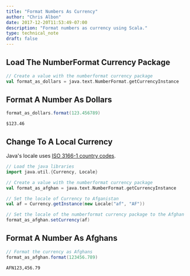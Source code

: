 ```yaml
---
title: "Format Numbers As Currency"
author: "Chris Albon"
date: 2017-12-20T11:53:49-07:00
description: "Format numbers as currency using Scala."
type: technical_note
draft: false
---
```

## Load The NumberFormat Currency Package


```scala
// Create a value with the numberformat currency package
val format_as_dollars = java.text.NumberFormat.getCurrencyInstance
```

## Format A Number As Dollars


```scala
format_as_dollars.format(123.456789)
```




    $123.46



## Change To A Local Currency

Java's locale uses [ISO 3166-1 country codes](https://en.wikipedia.org/wiki/ISO_3166-1_alpha-2).


```scala
// Load the java libraries
import java.util.{Currency, Locale}

// Create a value with the numberformat currency package
val format_as_afghan = java.text.NumberFormat.getCurrencyInstance

// Set the locale of Currency to Afganistan
val af = Currency.getInstance(new Locale("af", "AF"))

// Set the locale of the numberformat currency package to the Afghan
format_as_afghan.setCurrency(af)
```

## Format A Number As Afghans


```scala
// Format the currency as Afghans
format_as_afghan.format(123456.789)
```




    AFN123,456.79


